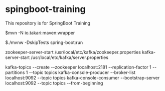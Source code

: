 # spingboot-training
This repository is for SpringBoot Training

$mvn -N io.takari:maven:wrapper

$./mvnw -DskipTests spring-boot:run


zookeeper-server-start /usr/local/etc/kafka/zookeeper.properties
kafka-server-start /usr/local/etc/kafka/server.properties

kafka-topics --create --zookeeper localhost:2181 --replication-factor 1 --partitions 1 --topic topics
kafka-console-producer --broker-list localhost:9092 --topic topics
kafka-console-consumer --bootstrap-server localhost:9092 --topic topics --from-beginning